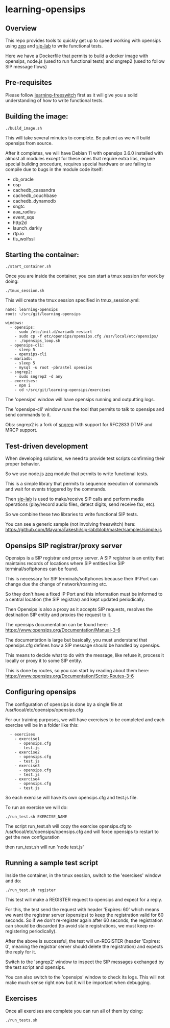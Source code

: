 # learning-opensips

## Overview

This repo provides tools to quickly get up to speed working with opensips using [zeq](https://github.com/MayamaTakeshi/zeq) and [sip-lab](https://github.com/MayamaTakeshi/sip-lab) to write functional tests.

Here we have a Dockerfile that permits to build a docker image with opensips, node.js (used to run functional tests) and sngrep2 (used to follow SIP message flows)

## Pre-requisites

Please follow [learning-freeswitch](https://github.com/MayamaTakeshi/learning-freeswitch) first as it will give you a solid understanding of how to write functional tests.

## Building the image:
```
./build_image.sh
```
This will take several minutes to complete. Be patient as we will build opensips from source.

After it completes, we will have Debian 11 with opensips 3.6.0 installed with almost all modules except for these ones that require extra libs, require special building procedure, requires special hardware or are failing to compile due to bugs in the module code itself:

- db_oracle 
- osp
- cachedb_cassandra
- cachedb_couchbase
- cachedb_dynamodb
- sngtc
- aaa_radius
- event_sqs
- http2d
- launch_darkly
- rtp.io
- tls_wolfssl

## Starting the container:
```
./start_container.sh
```

Once you are inside the container, you can start a tmux session for work by doing:
```
./tmux_session.sh
```

This will create the tmux session specified in tmux_session.yml:
```
name: learning-opensips
root: ~/src/git/learning-opensips

windows:
  - opensips:
    - sudo /etc/init.d/mariadb restart
    - sudo cp -f etc/opensips/opensips.cfg /usr/local/etc/opensips/
    - ./opensips_loop.sh
  - opensips-cli:
    - sleep 5
    - opensips-cli
  - mariadb:
    - sleep 5
    - mysql -u root -pbrastel opensips
  - sngrep2:
    - sudo sngrep2 -d any
  - exercises:
    - npm i
    - cd ~/src/git/learning-opensips/exercises
```

The 'opensips' window will have opensips running and outputting logs.

The 'opensips-cli' window runs the tool that permits to talk to opensips and send commands to it.

Obs: sngrep2 is a fork of [sngrep](https://github.com/irontec/sngrep) with support for RFC2833 DTMF and MRCP support.

## Test-driven development

When developing solutions, we need to provide test scripts confirming their proper behavior.

So we use node.js [zeq](https://github.com/MayamaTakeshi/zeq) module that permits to write functional tests.

This is a simple library that permits to sequence execution of commands and wait for events triggered by the commands.

Then [sip-lab](https://github.com/MayamaTakeshi/sip-lab) is used to make/receive SIP calls and perform media operations (play/record audio files, detect digits, send receive fax, etc).

So we combine these two libraries to write functional SIP tests.

You can see a generic sample (not involving freeswitch) here: https://github.com/MayamaTakeshi/sip-lab/blob/master/samples/simple.js

## Opensips SIP registrar/proxy server

Opensips is a SIP registrar and proxy server. A SIP registrar is an entity that maintains records of locations where SIP entities like SIP terminal/softphones can be found.

This is necessary for SIP terminals/softphones because their IP:Port can change due the change of network/roaming etc.

So they don't have a fixed IP:Port and this information must be informed to a central location (the SIP registrar) and kept updated periodically.

Then Opensips is also a proxy as it accepts SIP requests, resolves the destination SIP entity and proxies the request to it.

The opensips documentation can be found here: https://www.opensips.org/Documentation/Manual-3-6

The documentation is large but basically, you must understand that opensips.cfg defines how a SIP message should be handled by opensips.

This means to decide what to do with the message, like refuse it, process it locally or proxy it to some SIP entity.

This is done by routes, so you can start by reading about them here: https://www.opensips.org/Documentation/Script-Routes-3-6

## Configuring opensips

The configuration of opensips is done by a single file at /usr/local/etc/opensips/opensips.cfg

For our training purposes, we will have exercises to be completed and each exercise will be in a folder like this:
```
  - exercises
    - exercise1
      - opensips.cfg
      - test.js
    - exercise2
      - opensips.cfg
      - test.js
    - exercise3
      - opensips.cfg
      - test.js
    - exercise4
      - opensips.cfg
      - test.js
```

So each exercise will have its own opensips.cfg and test.js file.

To run an exercise we will do:
```
./run_test.sh EXERCISE_NAME
```

The script run_test.sh will copy the exercise opensips.cfg to /usr/local/etc/opensips/opensips.cfg and will force opensips to restart to get the new configuration

then run_test.sh will run 'node test.js'

## Running a sample test script

Inside the container, in the tmux session, switch to the 'exercises' window and do:

```
./run_test.sh register
```

This test will make a REGISTER request to opensips and expect for a reply.

For this, the test send the request with header 'Expires: 60' which means we want the registrar server (opensips) to keep the registration valid for 60 seconds. So if we don't re-register again after 60 seconds, the registration
can should be discarded (to avoid stale registrations, we must keep re-registering periodically).

After the above is successful, the test will un-REGISTER (header 'Expires: 0', meaning the registrar server should delete the registration) and expects the reply for it.

Switch to the 'sngrep2' window to inspect the SIP messages exchanged by the test script and opensips.

You can also switch to the 'opensips' window to check its logs. This will not make much sense right now but it will be important when debugging.


## Exercises



Once all exercises are complete you can run all of them by doing:
```
./run_tests.sh
```
